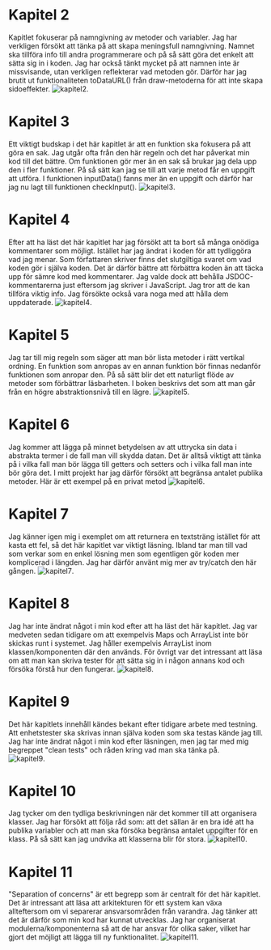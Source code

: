 # Kapitel 2
Kapitlet fokuserar på namngivning av metoder och variabler. Jag har verkligen försökt att tänka på att skapa meningsfull namngivning. Namnet ska tillföra info till andra programmerare och på så sätt göra det enkelt att sätta sig in i koden. Jag har också tänkt mycket på att namnen inte är missvisande, utan verkligen reflekterar vad metoden gör. Därför har jag brutit ut funktionaliteten toDataURL() från draw-metoderna för att inte skapa sidoeffekter. ![kapitel2](./src/images/kapitel2.PNG).


# Kapitel 3
Ett viktigt budskap i det här kapitlet är att en funktion ska fokusera på att göra en sak. Jag utgår ofta från den här regeln och det har påverkat min kod till det bättre. Om funktionen gör mer än en sak så brukar jag dela upp den i fler funktioner. På så sätt kan jag se till att varje metod får en uppgift att utföra. I funktionen inputData() fanns mer än en uppgift och därför har jag nu lagt till funktionen checkInput(). ![kapitel3](./src/images/kapitel3.PNG).



# Kapitel 4
Efter att ha läst det här kapitlet har jag försökt att ta bort så många onödiga kommentarer som möjligt. Istället har jag ändrat i koden för att tydliggöra vad jag menar. Som författaren skriver finns det slutgiltiga svaret om vad koden gör i själva koden. Det är därför bättre att förbättra koden än att täcka upp för sämre kod med kommentarer. Jag valde dock att behålla JSDOC-kommentarerna just eftersom jag skriver i JavaScript. Jag tror att de kan tillföra viktig info. Jag försökte också vara noga med att hålla dem uppdaterade. ![kapitel4](./src/images/kapitel4.PNG).



# Kapitel 5
Jag tar till mig regeln som säger att man bör lista metoder i rätt vertikal ordning. En funktion som anropas av en annan funktion bör finnas nedanför funktionen som anropar den. På så sätt blir det ett naturligt flöde av metoder som förbättrar läsbarheten. I boken beskrivs det som att man går från en högre abstraktionsnivå till en lägre.  ![kapitel5](./src/images/kapitel5.PNG).


# Kapitel 6
Jag kommer att lägga på minnet betydelsen av att uttrycka sin data i abstrakta termer i de fall man vill skydda datan. Det är alltså viktigt att tänka på i vilka fall man bör lägga till getters och setters och i vilka fall man inte bör göra det. I mitt projekt har jag därför försökt att begränsa antalet publika metoder. Här är ett exempel på en privat metod ![kapitel6](./src/images/kapitel6.PNG).


# Kapitel 7
Jag känner igen mig i exemplet om att returnera en textsträng istället för att kasta ett fel, så det här kapitlet var viktigt läsning. Ibland tar man till vad som verkar som en enkel lösning men som egentligen gör koden mer komplicerad i längden. Jag har därför använt mig mer av try/catch den här gången. ![kapitel7](./src/images/kapitel7.PNG).


# Kapitel 8
Jag har inte ändrat något i min kod efter att ha läst det här kapitlet. Jag var medveten sedan tidigare om att exempelvis Maps och ArrayList inte bör skickas runt i systemet. Jag håller exempelvis ArrayList inom klassen/komponenten där den används. För övrigt var det intressant att läsa om att man kan skriva tester för att sätta sig in i någon annans kod och försöka förstå hur den fungerar. ![kapitel8](./src/images/kapitel8.PNG).



# Kapitel 9
Det här kapitlets innehåll kändes bekant efter tidigare arbete med testning. Att enhetstester ska skrivas innan själva koden som ska testas kände jag till. Jag har inte ändrat något i min kod efter läsningen, men jag tar med mig begreppet "clean tests" och råden kring vad man ska tänka på.  
![kapitel9](./src/images/kapitel9.PNG).

# Kapitel 10
Jag tycker om den tydliga beskrivningen när det kommer till att organisera klasser. Jag har försökt att följa råd som: att det sällan är en bra idé att ha publika variabler och att man ska försöka begränsa antalet uppgifter för en klass. På så sätt kan jag undvika att klasserna blir för stora. ![kapitel10](./src/images/kapitel10.PNG).



# Kapitel 11
"Separation of concerns" är ett begrepp som är centralt för det här kapitlet. Det är intressant att läsa att arkitekturen för ett system kan växa allteftersom om vi separerar ansvarsområden från varandra. Jag tänker att det är därför som min kod har kunnat utvecklas. Jag har organiserat modulerna/komponenterna så att de har ansvar för olika saker, vilket har gjort det möjligt att lägga till ny funktionalitet. ![kapitel11](./src/images/kapitel11.PNG).



